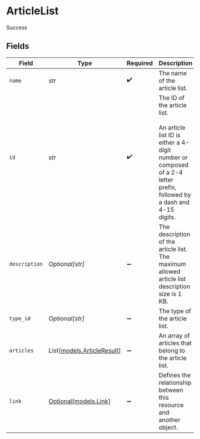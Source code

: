 # ArticleList

Success


## Fields

| Field                                                                                                                                                    | Type                                                                                                                                                     | Required                                                                                                                                                 | Description                                                                                                                                              | Example                                                                                                                                                  |
| -------------------------------------------------------------------------------------------------------------------------------------------------------- | -------------------------------------------------------------------------------------------------------------------------------------------------------- | -------------------------------------------------------------------------------------------------------------------------------------------------------- | -------------------------------------------------------------------------------------------------------------------------------------------------------- | -------------------------------------------------------------------------------------------------------------------------------------------------------- |
| `name`                                                                                                                                                   | *str*                                                                                                                                                    | :heavy_check_mark:                                                                                                                                       | The name of the article list.                                                                                                                            |                                                                                                                                                          |
| `id`                                                                                                                                                     | *str*                                                                                                                                                    | :heavy_check_mark:                                                                                                                                       | The ID of the article list.<br><br>An article list ID is either a 4-digit number or composed of a 2-4 letter prefix, followed by a dash and 4-15 digits. |                                                                                                                                                          |
| `description`                                                                                                                                            | *Optional[str]*                                                                                                                                          | :heavy_minus_sign:                                                                                                                                       | The description of the article list. The maximum allowed article list description size is 1 KB.                                                          |                                                                                                                                                          |
| `type_id`                                                                                                                                                | *Optional[str]*                                                                                                                                          | :heavy_minus_sign:                                                                                                                                       | The type of the article list.                                                                                                                            | 12                                                                                                                                                       |
| `articles`                                                                                                                                               | List[[models.ArticleResult](../models/articleresult.md)]                                                                                                 | :heavy_minus_sign:                                                                                                                                       | An array of articles that belong to the article list.                                                                                                    |                                                                                                                                                          |
| `link`                                                                                                                                                   | [Optional[models.Link]](../models/link.md)                                                                                                               | :heavy_minus_sign:                                                                                                                                       | Defines the relationship between this resource and another object.                                                                                       |                                                                                                                                                          |